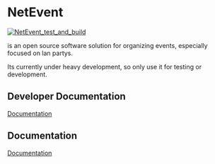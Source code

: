 # NetEvent

[![NetEvent_test_and_build](https://github.com/Lan2Play/NetEvent/actions/workflows/test_and_build.yml/badge.svg)](https://github.com/Lan2Play/NetEvent/actions/workflows/test_and_build.yml)

is an open source software solution for organizing events, especially focused on lan partys.

Its currently under heavy development, so only use it for testing or development.

## Developer Documentation

[Documentation](https://netevent.lan2play.de/develop/quickstart.html)

## Documentation

[Documentation](https://netevent.lan2play.de/)
